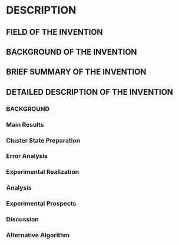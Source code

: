 # DESCRIPTION

## FIELD OF THE INVENTION

## BACKGROUND OF THE INVENTION

## BRIEF SUMMARY OF THE INVENTION

## DETAILED DESCRIPTION OF THE INVENTION

### BACKGROUND

### Main Results

### Cluster State Preparation

### Error Analysis

### Experimental Realization

### Analysis

### Experimental Prospects

### Discussion

### Alternative Algorithm

